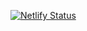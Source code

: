 [![Netlify Status](https://api.netlify.com/api/v1/badges/e6a18feb-3a18-4849-ab25-abef52e96a8d/deploy-status)](https://app.netlify.com/sites/javascript-whisperer/deploys)
